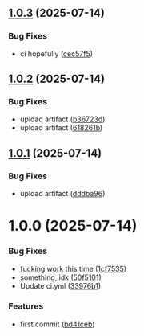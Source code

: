 ## [1.0.3](https://github.com/Kerpackie/friendly-fishstick/compare/v1.0.2...v1.0.3) (2025-07-14)


### Bug Fixes

* ci hopefully ([cec57f5](https://github.com/Kerpackie/friendly-fishstick/commit/cec57f54ba02d651f3768990ec078a88317e49e7))

## [1.0.2](https://github.com/Kerpackie/friendly-fishstick/compare/v1.0.1...v1.0.2) (2025-07-14)


### Bug Fixes

* upload artifact ([b36723d](https://github.com/Kerpackie/friendly-fishstick/commit/b36723d146f202ba2a2457b9ff0d51db9ba7172b))
* upload artifact ([618261b](https://github.com/Kerpackie/friendly-fishstick/commit/618261bbe599b4e1ec1db70fc8af8170552d9ed3))

## [1.0.1](https://github.com/Kerpackie/friendly-fishstick/compare/v1.0.0...v1.0.1) (2025-07-14)


### Bug Fixes

* upload artifact ([dddba96](https://github.com/Kerpackie/friendly-fishstick/commit/dddba9694585f3f05514b060bfe867ab85a2a6ef))

# 1.0.0 (2025-07-14)


### Bug Fixes

* fucking work this time ([1cf7535](https://github.com/Kerpackie/friendly-fishstick/commit/1cf753521682112c45114f371f8636f6e8e2542e))
* something, idk ([50f5101](https://github.com/Kerpackie/friendly-fishstick/commit/50f510118f4241eefcc7a696d30a473aec6a7362))
* Update ci.yml ([33976b1](https://github.com/Kerpackie/friendly-fishstick/commit/33976b1ca8aaee8aa87eec778211ab7b07eb2c1c))


### Features

* first commit ([bd41ceb](https://github.com/Kerpackie/friendly-fishstick/commit/bd41ceb369cce19af2e51dfe61d7bbedf4a240f4))
